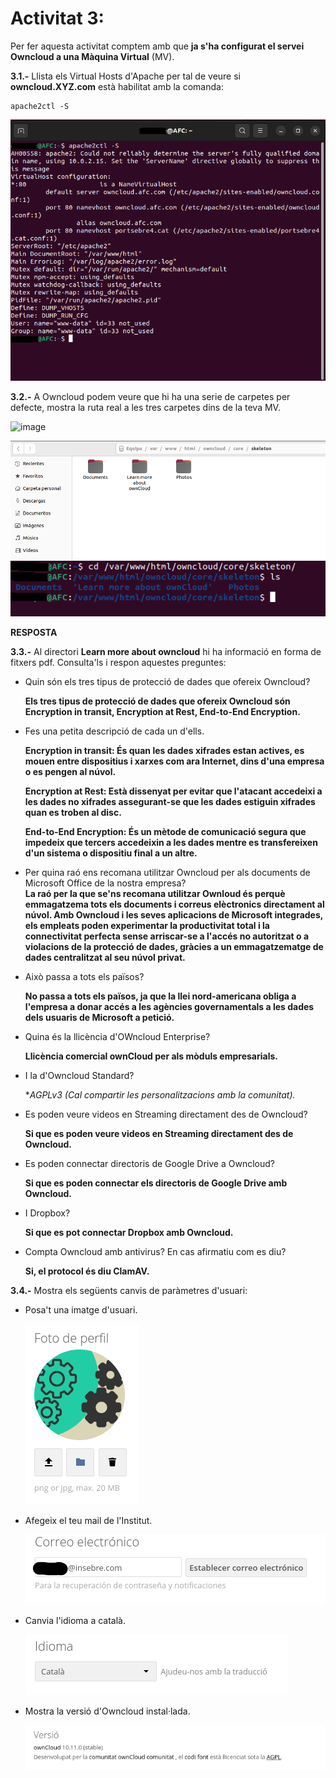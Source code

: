 # Activitat 3:

Per fer aquesta activitat comptem amb que **ja s'ha configurat el servei Owncloud a una Màquina Virtual** (MV).

**3.1.-** Llista els Virtual Hosts d'Apache per tal de veure si **owncloud.XYZ.com** està habilitat amb la comanda:

```
apache2ctl -S
```  

![image](122.png)

**3.2.-** A Owncloud podem veure que hi ha una serie de carpetes per defecte, mostra la ruta real a les tres carpetes dins de la teva MV.

![image](https://user-images.githubusercontent.com/110727546/194824543-c49bf482-ac93-432f-884c-d89487e587f3.png)

![image](carpetes.png)
![image](carpetes1.png)

**RESPOSTA**

**3.3.-** Al directori **Learn more about owncloud** hi ha informació en forma de fitxers pdf. Consulta'ls i respon aquestes preguntes:

- Quin són els tres tipus de protecció de dades que ofereix Owncloud?

    **Els tres tipus de protecció de dades que ofereix Owncloud són Encryption in transit, Encryption at Rest, End-to-End Encryption.**
    
- Fes una petita descripció de cada un d'ells.

    **Encryption in transit: És quan les dades xifrades estan actives, es mouen entre dispositius i xarxes com ara Internet, dins d'una empresa o es pengen al núvol.**
    
    **Encryption at Rest: Està dissenyat per evitar que l'atacant accedeixi a les dades no xifrades assegurant-se que les dades estiguin xifrades quan es troben al disc.**
    
    **End-to-End Encryption: És un mètode de comunicació segura que impedeix que tercers accedeixin a les dades mentre es transfereixen d'un sistema o dispositiu final a un altre.**
    
- Per quina raó ens recomana utilitzar Owncloud per als documents de Microsoft Office de la nostra empresa?  
    **La raó per la que se'ns recomana utilitzar Ownloud és perquè emmagatzema tots els documents i correus elèctronics directament al núvol. Amb Owncloud i les seves aplicacions de Microsoft integrades, els empleats poden experimentar la productivitat total i la connectivitat perfecta sense arriscar-se a l'accés no autoritzat o a violacions de la protecció de dades, gràcies a un emmagatzematge de dades centralitzat al seu núvol privat.**
   
- Això passa a tots els països?

    **No passa a tots els països, ja que la llei nord-americana obliga a l'empresa a donar accés a les agències governamentals a les dades dels usuaris de Microsoft a petició.**
    
- Quina és la llicència d'OWncloud Enterprise?

    **Llicència comercial ownCloud per als mòduls empresarials.**
    
- I la d'Owncloud Standard?

    **AGPLv3 (Cal compartir les personalitzacions amb la comunitat).*
    
- Es poden veure videos en Streaming directament des de Owncloud?

    **Si que es poden veure videos en Streaming directament des de Owncloud.**
    
- Es poden connectar directoris de Google Drive a Owncloud?

    **Si que es poden connectar els directoris de Google Drive amb Owncloud.**
    
- I Dropbox?
    
    **Si que es pot connectar Dropbox amb Owncloud.** 
    
- Compta Owncloud amb antivirus? En cas afirmatiu com es diu? 

    **Si, el protocol és diu ClamAV.**



**3.4.-** Mostra els següents canvis de paràmetres d'usuari:

- Posa't una imatge d'usuari.

   ![image](emoji.png)
   
- Afegeix el teu mail de l'Institut.

   ![image](correu.png)
   
- Canvia l'idioma a català.

   ![image](idioma.png)
   
- Mostra la versió d'Owncloud instal·lada.

   ![image](versio.png)








